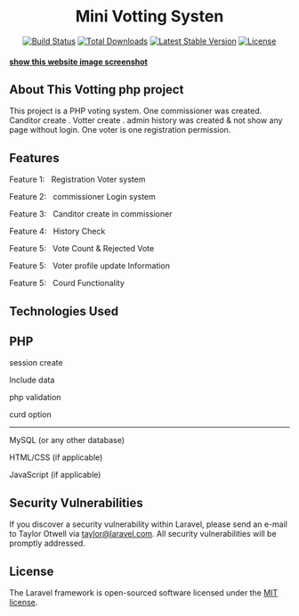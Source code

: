 <h1 align="center">Mini Votting Systen</h1>

<p align="center">
<a href="https://github.com/laravel/framework/actions"><img src="https://github.com/laravel/framework/workflows/tests/badge.svg" alt="Build Status"></a>
<a href="https://packagist.org/packages/laravel/framework"><img src="https://img.shields.io/packagist/dt/laravel/framework" alt="Total Downloads"></a>
<a href="https://packagist.org/packages/laravel/framework"><img src="https://img.shields.io/packagist/v/laravel/framework" alt="Latest Stable Version"></a>
<a href="https://packagist.org/packages/laravel/framework"><img src="https://img.shields.io/packagist/l/laravel/framework" alt="License"></a>
</p>




<h4><a href="https://drive.google.com/drive/u/0/folders/1xlJBmhz44QGVx5Y0kRbM6xnMAl7rnP7D" target="_blank">show this website image screenshot</a></h4>

## About This Votting php project

This project is a PHP voting system. One commissioner was created. Canditor create . Votter create . admin history was created & not show any page without login. One voter is one registration permission. 


## Features

<p>Feature 1: &nbsp; Registration Voter system</p>
<p>Feature 2: &nbsp; commissioner Login system</p>
<p>Feature 3: &nbsp; Canditor create in commissioner</p>
<p>Feature 4: &nbsp; History Check</p>
<p>Feature 5: &nbsp; Vote Count & Rejected Vote</p>
<p>Feature 5: &nbsp; Voter profile update Information</p>
<p>Feature 5: &nbsp; Courd Functionality</p>


## Technologies Used
<h2>PHP</h2>
<p>session create</p>
<p>Include data</p>
<p>php validation</p>
<p>curd option</p>
<hr>
<p>MySQL (or any other database)</p>
<p>HTML/CSS (if applicable)</p>
<p>JavaScript (if applicable)</p>


## Security Vulnerabilities

If you discover a security vulnerability within Laravel, please send an e-mail to Taylor Otwell via [taylor@laravel.com](mailto:taylor@laravel.com). All security vulnerabilities will be promptly addressed.

## License

The Laravel framework is open-sourced software licensed under the [MIT license](https://opensource.org/licenses/MIT).
